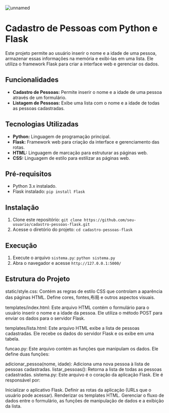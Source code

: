 ![unnamed](https://github.com/user-attachments/assets/bd3e2da9-6dce-4b75-9c72-45dca47d4e6b)


# Cadastro de Pessoas com Python e Flask 

Este projeto permite ao usuário inserir o nome e a idade de uma pessoa, armazenar essas informações na memória e exibi-las em uma lista. Ele utiliza o framework Flask para criar a interface web e gerenciar os dados.

## Funcionalidades

* **Cadastro de Pessoas:** Permite inserir o nome e a idade de uma pessoa através de um formulário.
* **Listagem de Pessoas:** Exibe uma lista com o nome e a idade de todas as pessoas cadastradas.

## Tecnologias Utilizadas

* **Python:** Linguagem de programação principal.
* **Flask:** Framework web para criação da interface e gerenciamento das rotas.
* **HTML:** Linguagem de marcação para estruturar as páginas web.
* **CSS:** Linguagem de estilo para estilizar as páginas web.

## Pré-requisitos

* Python 3.x instalado.
* Flask instalado: `pip install Flask`

## Instalação

1. Clone este repositório: `git clone https://github.com/seu-usuario/cadastro-pessoas-flask.git`
2. Acesse o diretório do projeto: `cd cadastro-pessoas-flask`

## Execução

1. Execute o arquivo `sistema.py`: `python sistema.py`
2. Abra o navegador e acesse `http://127.0.0.1:5000/`

## Estrutura do Projeto
static/style.css: Contém as regras de estilo CSS que controlam a aparência das páginas HTML. Define cores, fontes,布局 e outros aspectos visuais.

templates/index.html: Este arquivo HTML contém o formulário para o usuário inserir o nome e a idade da pessoa. Ele utiliza o método POST para enviar os dados para o servidor Flask.

templates/lista.html: Este arquivo HTML exibe a lista de pessoas cadastradas. Ele recebe os dados do servidor Flask e os exibe em uma tabela.

funcao.py: Este arquivo contém as funções que manipulam os dados. Ele define duas funções:

adicionar_pessoa(nome, idade): Adiciona uma nova pessoa à lista de pessoas cadastradas.
listar_pessoas(): Retorna a lista de todas as pessoas cadastradas.
sistema.py: Este arquivo é o coração da aplicação Flask. Ele é responsável por:

Inicializar o aplicativo Flask.
Definir as rotas da aplicação (URLs que o usuário pode acessar).
Renderizar os templates HTML.
Gerenciar o fluxo de dados entre o formulário, as funções de manipulação de dados e a exibição da lista.

